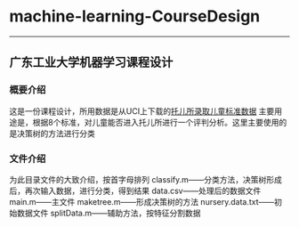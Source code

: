 ﻿# machine-learning-CourseDesign

------

## 广东工业大学机器学习课程设计

### 概要介绍
这是一份课程设计，所用数据是从UCI上下载的[托儿所录取儿童标准数据](http://archive.ics.uci.edu/ml/datasets/Nursery)
主要用途是，根据8个标准，对儿童能否进入托儿所进行一个评判分析。这里主要使用的是决策树的方法进行分类

### 文件介绍
为此目录文件的大致介绍，按首字母排列
classify.m——分类方法，决策树形成后，再次输入数据，进行分类，得到结果
data.csv——处理后的数据文件
main.m——主文件
maketree.m——形成决策树的方法
nursery.data.txt——初始数据文件
splitData.m——辅助方法，按特征分割数据